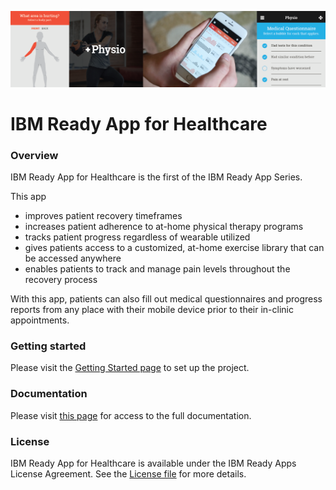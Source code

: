 ![](README_assets/banner.png)
# IBM Ready App for Healthcare

### Overview

IBM Ready App for Healthcare is the first of the IBM Ready App Series. 


This app 
* improves patient recovery timeframes 
* increases patient adherence to at-home physical therapy programs 
* tracks patient progress regardless of wearable utilized
* gives patients access to a customized, at-home exercise library that can be accessed anywhere
* enables patients to track and manage pain levels throughout the recovery process

With this app, patients can also fill out medical questionnaires and progress reports from any place with their mobile device prior to their in-clinic appointments.

### Getting started
Please visit the [Getting Started page](http://lexdcy040194.ecloud.edst.ibm.com/physio_1_0_2/getting_started) to set up the project.

### Documentation
Please visit [this page](http://lexdcy040194.ecloud.edst.ibm.com/physio_1_0_2/home) for access to the full documentation.

### License
IBM Ready App for Healthcare is available under the IBM Ready Apps License Agreement. See the [License file](https://github.com/IBM-MIL/IBM-Ready-App-for-Healthcare/blob/master/LICENSE.txt) for more details.
